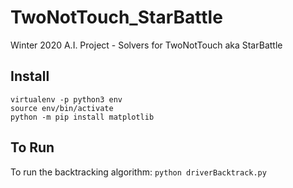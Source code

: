 # TwoNotTouch_StarBattle
Winter 2020 A.I. Project - Solvers for TwoNotTouch aka StarBattle

## Install
```
virtualenv -p python3 env   
source env/bin/activate     
python -m pip install matplotlib
```
## To Run
To run the backtracking algorithm: `python driverBacktrack.py`

